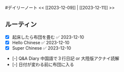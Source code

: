 #デイリーノート
<< [[2023-12-09]] | [[2023-12-11]] >>
## ルーティン
- [x] 起床したら布団を畳む ✅ 2023-12-10
- [x] Hello Chinese ✅ 2023-12-10
- [x] Super Chinese ✅ 2023-12-10
- [-] Q&A Diary 中国語で３行日記 or 大陸版アクナイ読解
- [-] 日付が変わる前に布団に入る
